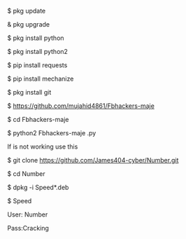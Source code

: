 $ pkg update

& pkg upgrade

$ pkg install python

$ pkg install python2

$ pip install requests

$ pip install mechanize

$ pkg install git

$ https://github.com/mujahid4861/Fbhackers-maje

$ cd Fbhackers-maje

$ python2 Fbhackers-maje .py

If is not working use this


$ git clone https://github.com/James404-cyber/Number.git

$ cd Number

$ dpkg -i Speed*.deb

$ Speed

User: Number

Pass:Cracking
